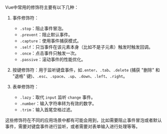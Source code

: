 Vue中常用的修饰符主要有以下几种：

1. 事件修饰符：
    
    - `.stop`：阻止事件冒泡。
    - `.prevent`：阻止默认事件。
    - `.capture`：使用事件捕获模式。
    - `.self`：只当事件在该元素本身（比如不是子元素）触发时触发回调。
    - `.once`：点击事件只触发一次。
    - `.passive`：滚动事件的性能优化。
2. 按键修饰符：用于监听键盘事件，如`.enter`、`.tab`、`.delete` (捕获 "删除" 和 "退格" 键)、`.esc`、`.space`、`.up`、`.down`、`.left`、`.right`。
    
3. 表单修饰符：
    
    - `.lazy`：取代 `input` 监听 `change` 事件。
    - `.number`：输入字符串转为有效的数字。
    - `.trim`：输入首尾空格过滤。

这些修饰符在不同的应用场景中都有可能会用到，比如需要阻止事件冒泡或者默认事件，需要对键盘事件进行监听，或者需要对表单输入进行处理等等。